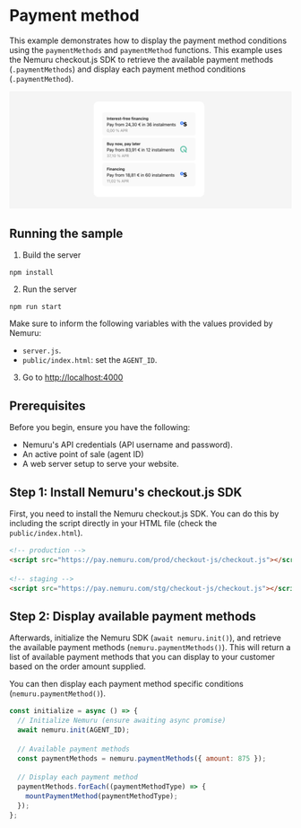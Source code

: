 # Payment method

This example demonstrates how to display the payment method conditions using the `paymentMethods` and `paymentMethod` functions. This example uses the Nemuru checkout.js SDK to retrieve the available payment methods (`.paymentMethods`) and display each payment method conditions (`.paymentMethod`).

![alt text](docs/image.png)

## Running the sample

1. Build the server

```shell
npm install
```

2. Run the server

```shell
npm run start
```

Make sure to inform the following variables with the values provided by Nemuru:

- `server.js`.
- `public/index.html`: set the `AGENT_ID`.

3. Go to [http://localhost:4000](http://localhost:4000)

## Prerequisites

Before you begin, ensure you have the following:

- Nemuru's API credentials (API username and password).
- An active point of sale (agent ID)
- A web server setup to serve your website.

## Step 1: Install Nemuru's checkout.js SDK

First, you need to install the Nemuru checkout.js SDK. You can do this by including the script directly in your HTML file (check the `public/index.html`).

```html
<!-- production -->
<script src="https://pay.nemuru.com/prod/checkout-js/checkout.js"></script>

<!-- staging -->
<script src="https://pay.nemuru.com/stg/checkout-js/checkout.js"></script>
```

## Step 2: Display available payment methods

Afterwards, initialize the Nemuru SDK (`await nemuru.init()`), and retrieve the available payment methods (`nemuru.paymentMethods()`). This will return a list of available payment methods that you can display to your customer based on the order amount supplied.

You can then display each payment method specific conditions (`nemuru.paymentMethod()`).

```javascript
const initialize = async () => {
  // Initialize Nemuru (ensure awaiting async promise)
  await nemuru.init(AGENT_ID);

  // Available payment methods
  const paymentMethods = nemuru.paymentMethods({ amount: 875 });

  // Display each payment method
  paymentMethods.forEach((paymentMethodType) => {
    mountPaymentMethod(paymentMethodType);
  });
};
```
